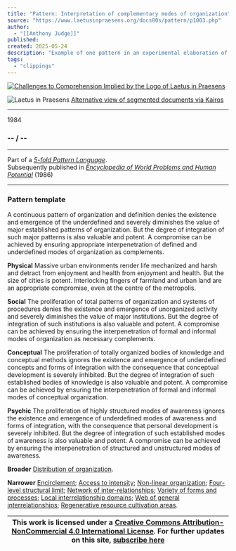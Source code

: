 ```yaml
---
title: "Pattern: Interpretation of complementary modes of organization"
source: "https://www.laetusinpraesens.org/docs80s/pattern/p1003.php"
author:
  - "[[Anthony Judge]]"
published:
created: 2025-05-24
description: "Example of one pattern in an experimental elaboration of a 5-fold pattern language. This explores the parallel between patterns at the physical level, the social level, the conceptual level, and the psychic level in the light of an underlying template based on the insights of Christopher Alexander"
tags:
  - "clippings"
---
```

[![Challenges to Comprehension Implied by the Logo
of Laetus in Praesens](https://www.laetusinpraesens.org/common/images/achngcol.jpg "Challenges to Comprehension Implied by the Logo
of Laetus in Praesens")](https://www.laetusinpraesens.org/context/logo_laetus.php)

![Laetus in Praesens](https://www.laetusinpraesens.org/common/images/laetus_title2.png) [Alternative view of segmented documents via Kairos](https://kairos.laetusinpraesens.org/p1003_8_pat_h_1)

---

1984

### \-- / --

---

Part of a *[5-fold Pattern Language](https://www.laetusinpraesens.org/docs80s/84patlan.php)*.  
Subsequently published in *[Encyclopedia of World Problems and Human Potential](https://www.un-intelligible.org/projects/homeency.php)* (1986)

---

### Pattern template

A continuous pattern of organization and definition denies the existence and emergence of the underdefined and severely diminishes the value of major established patterns of organization. But the degree of integration of such major patterns is also valuable and potent. A compromise can be achieved by ensuring appropriate interpenetration of defined and underdefined modes of organization as complements.

**Physical** Massive urban environments render life mechanized and harsh and detract from enjoyment and health from enjoyment and health. But the size of cities is potent. Interlocking fingers of farmland and urban land are an appropriate compromise, even at the centre of the metropolis.

**Social** The proliferation of total patterns of organization and systems of procedures denies the existence and emergence of unorganized activity and severely diminishes the value of major institutions. But the degree of integration of such institutions is also valuable and potent. A compromise can be achieved by ensuring the interpenetration of formal and informal modes of organization as necessary complements.

**Conceptual** The proliferation of totally organized bodies of knowledge and conceptual methods ignores the existence and emergence of underdefined concepts and forms of integration with the consequence that conceptual development is severely inhibited. But the degree of integration of such established bodies of knowledge is also valuable and potent. A compromise can be achieved by ensuring the interpenetration of formal and informal modes of conceptual organization.

**Psychic** The proliferation of highly structured modes of awareness ignores the existence and emergence of underdefined modes of awareness and forms of integration, with the consequence that personal development is severely inhibited. But the degree of integration of such established modes of awareness is also valuable and potent. A compromise can be achieved by ensuring the interpenetration of structured and unstructured modes of awareness.

**Broader** [Distribution of organization](https://www.laetusinpraesens.org/docs80s/pattern/p1002.php).

**Narrower** [Encirclement](https://www.laetusinpraesens.org/docs80s/pattern/p1017.php); [Access to intensity](https://www.laetusinpraesens.org/docs80s/pattern/p1010.php); [Non-linear organization](https://www.laetusinpraesens.org/docs80s/pattern/p1007.php); [Four-level structural limit](https://www.laetusinpraesens.org/docs80s/pattern/p1021.php); [Network of inter-relationships](https://www.laetusinpraesens.org/docs80s/pattern/p1005.php); [Variety of forms and processes](https://www.laetusinpraesens.org/docs80s/pattern/p1008.php); [Local interrelationship domains](https://www.laetusinpraesens.org/docs80s/pattern/p1011.php); [Web of general interrelationships](https://www.laetusinpraesens.org/docs80s/pattern/p1016.php); [Regenerative resource cultivation areas](https://www.laetusinpraesens.org/docs80s/pattern/p1004.php).

| This work is licensed under a [Creative Commons Attribution-NonCommercial 4.0 International License](http://creativecommons.org/licenses/by-nc/4.0/).  For further updates on this site, [subscribe here](https://laetusinpraesens.us19.list-manage.com/subscribe/post?u=1b1bc3aae057999099ff24455&id=4c64c53b45) |
| --- |